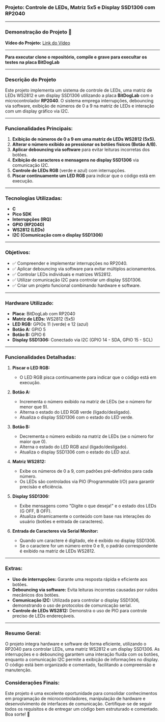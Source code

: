 ### **Projeto: Controle de LEDs, Matriz 5x5 e Display SSD1306 com RP2040**

---

### **Demonstração do Projeto 🎥**

**Vídeo do Projeto:** [Link do Vídeo](https://youtube.com/shorts/5Nli-Nc5JzQ?si=yBXUn6NnR6jOYogj)

---

**Para executar clone o repositório, compile e grave para execultar os testes na placa BitDogLab**

---

### **Descrição do Projeto**

Este projeto implementa um sistema de controle de LEDs, uma matriz de LEDs WS2812 e um display SSD1306 utilizando a placa **BitDogLab** com o microcontrolador **RP2040**. O sistema emprega interrupções, debouncing via software, exibição de números de 0 a 9 na matriz de LEDs e interação com um display gráfico via I2C.

---

### **Funcionalidades Principais:**

1. **Exibição de números de 0 a 9 em uma matriz de LEDs WS2812 (5x5).**
2. **Alterar o número exibido ao pressionar os botões físicos (Botão A/B).**
3. **Aplicar debouncing via software** para evitar leituras incorretas dos botões.
4. **Exibição de caracteres e mensagens no display SSD1306** via comunicação I2C.
5. **Controle de LEDs RGB** (verde e azul) com interrupções.
6. **Piscar continuamente um LED RGB** para indicar que o código está em execução.

---

### **Tecnologias Utilizadas:**

- **C**
- **Pico SDK**
- **Interrupções (IRQ)**
- **GPIO (RP2040)**
- **WS2812 (LEDs)**
- **I2C (Comunicação com o display SSD1306)**

---

### **Objetivos:**

- ✅ Compreender e implementar interrupções no RP2040.
- ✅ Aplicar debouncing via software para evitar múltiplos acionamentos.
- ✅ Controlar LEDs individuais e matrizes WS2812.
- ✅ Utilizar comunicação I2C para controlar um display SSD1306.
- ✅ Criar um projeto funcional combinando hardware e software.

---

### **Hardware Utilizado:**

- **Placa:** BitDogLab com RP2040
- **Matriz de LEDs:** WS2812 (5x5)
- **LED RGB:** GPIOs 11 (verde) e 12 (azul)
- **Botão A:** GPIO 5
- **Botão B:** GPIO 6
- **Display SSD1306:** Conectado via I2C (GPIO 14 - SDA, GPIO 15 - SCL)

---

### **Funcionalidades Detalhadas:**

1. **Piscar o LED RGB:**

   - O LED RGB pisca continuamente para indicar que o código está em execução.

2. **Botão A:**

   - Incrementa o número exibido na matriz de LEDs (se o número for menor que 9).
   - Alterna o estado do LED RGB verde (ligado/desligado).
   - Atualiza o display SSD1306 com o estado do LED verde.

3. **Botão B:**

   - Decrementa o número exibido na matriz de LEDs (se o número for maior que 0).
   - Alterna o estado do LED RGB azul (ligado/desligado).
   - Atualiza o display SSD1306 com o estado do LED azul.

4. **Matriz WS2812:**

   - Exibe os números de 0 a 9, com padrões pré-definidos para cada número.
   - Os LEDs são controlados via PIO (Programmable I/O) para garantir precisão e eficiência.

5. **Display SSD1306:**

   - Exibe mensagens como "Digite o que deseja!" e o estado dos LEDs (G OFF, B OFF).
   - Atualiza dinamicamente o conteúdo com base nas interações do usuário (botões e entrada de caracteres).

6. **Entrada de Caracteres via Serial Monitor:**
   - Quando um caractere é digitado, ele é exibido no display SSD1306.
   - Se o caractere for um número entre 0 e 9, o padrão correspondente é exibido na matriz de LEDs WS2812.

---

### **Extras:**

- **Uso de interrupções:** Garante uma resposta rápida e eficiente aos botões.
- **Debouncing via software:** Evita leituras incorretas causadas por ruídos mecânicos dos botões.
- **Comunicação I2C:** Utilizada para controlar o display SSD1306, demonstrando o uso de protocolos de comunicação serial.
- **Controle de LEDs WS2812:** Demonstra o uso de PIO para controle preciso de LEDs endereçáveis.

---

### **Resumo Geral:**

O projeto integra hardware e software de forma eficiente, utilizando o RP2040 para controlar LEDs, uma matriz WS2812 e um display SSD1306. As interrupções e o debouncing garantem uma interação fluida com os botões, enquanto a comunicação I2C permite a exibição de informações no display. O código está bem organizado e comentado, facilitando a compreensão e manutenção.

### **Considerações Finais:**

Este projeto é uma excelente oportunidade para consolidar conhecimentos em programação de microcontroladores, manipulação de hardware e desenvolvimento de interfaces de comunicação. Certifique-se de seguir todos os requisitos e de entregar um código bem estruturado e comentado. Boa sorte! 🚀
